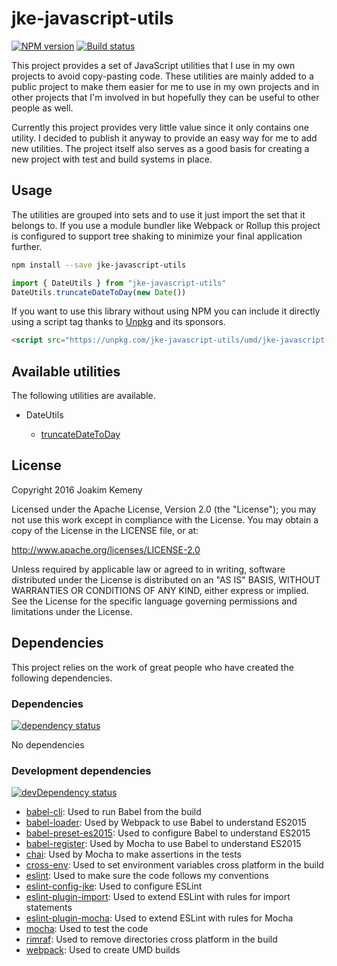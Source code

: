 # jke-javascript-utils 
[![NPM version](https://img.shields.io/npm/v/jke-javascript-utils.svg)](https://www.npmjs.com/package/jke-javascript-utils) [![Build status](https://img.shields.io/travis/joakimkemeny/jke-javascript-utils/master.svg)](https://travis-ci.org/joakimkemeny/jke-javascript-utils)

This project provides a set of JavaScript utilities that I use in my own projects to avoid copy-pasting code. These utilities are mainly added to a public project to make them easier for me to use in my own projects and in other projects that I'm involved in but hopefully they can be useful to other people as well.

Currently this project provides very little value since it only contains one utility. I decided to publish it anyway to provide an easy way for me to add new utilities. The project itself also serves as a good basis for creating a new project with test and build systems in place. 

## Usage

The utilities are grouped into sets and to use it just import the set that it belongs to. If you use a module bundler like Webpack or Rollup this project is configured to support tree shaking to minimize your final application further.  

``` bash
npm install --save jke-javascript-utils
```

``` javascript
import { DateUtils } from "jke-javascript-utils"
DateUtils.truncateDateToDay(new Date())
```

If you want to use this library without using NPM you can include it directly using a script tag thanks to [Unpkg](https://unpkg.com) and its sponsors.

``` html
<script src="https://unpkg.com/jke-javascript-utils/umd/jke-javascript-utils.min.js">
```



## Available utilities

The following utilities are available.

- DateUtils

	- [truncateDateToDay](src/date/truncateDateToDay.md)

## License
Copyright 2016 Joakim Kemeny

Licensed under the Apache License, Version 2.0 (the "License"); you may not use this work except in compliance with the License. You may obtain a copy of the License in the LICENSE file, or at:

<http://www.apache.org/licenses/LICENSE-2.0>

Unless required by applicable law or agreed to in writing, software distributed under the License is distributed on an "AS IS" BASIS, WITHOUT WARRANTIES OR CONDITIONS OF ANY KIND, either express or implied. See the License for the specific language governing permissions and limitations under the License.

## Dependencies
This project relies on the work of great people who have created the following dependencies.

### Dependencies
[![dependency status](https://img.shields.io/david/joakimkemeny/jke-javascript-utils/master.svg)](https://david-dm.org/joakimkemeny/jke-javascript-utils/master#info=dependencies)

No dependencies

### Development dependencies
[![devDependency status](https://img.shields.io/david/dev/joakimkemeny/jke-javascript-utils/master.svg)](https://david-dm.org/joakimkemeny/jke-javascript-utils/master#info=devDependencies)

- [babel-cli](https://www.npmjs.com/package/babel-cli): Used to run Babel from the build
- [babel-loader](https://www.npmjs.com/package/babel-loader): Used by Webpack to use Babel to understand ES2015
- [babel-preset-es2015](https://www.npmjs.com/package/babel-preset-es2015): Used to configure Babel to understand ES2015
- [babel-register](https://www.npmjs.com/package/babel-register): Used by Mocha to use Babel to understand ES2015
- [chai](https://www.npmjs.com/package/chai): Used by Mocha to make assertions in the tests
- [cross-env](https://www.npmjs.com/package/cross-env): Used to set environment variables cross platform in the build
- [eslint](https://www.npmjs.com/package/eslint): Used to make sure the code follows my conventions
- [eslint-config-jke](https://www.npmjs.com/package/eslint-config-jke): Used to configure ESLint
- [eslint-plugin-import](https://www.npmjs.com/package/eslint-plugin-import): Used to extend ESLint with rules for import statements
- [eslint-plugin-mocha](https://www.npmjs.com/package/eslint-plugin-mocha): Used to extend ESLint with rules for Mocha
- [mocha](https://www.npmjs.com/package/mocha): Used to test the code
- [rimraf](https://www.npmjs.com/package/rimraf): Used to remove directories cross platform in the build
- [webpack](https://www.npmjs.com/package/webpack): Used to create UMD builds
